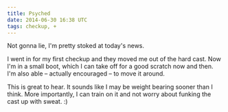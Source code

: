 ```yaml
---
title: Psyched
date: 2014-06-30 16:38 UTC
tags: checkup, +
---
```


Not gonna lie, I'm pretty stoked at today's news.

I went in for my first checkup and they moved me out of the hard cast. Now I'm in a small boot, which I can take off for a good scratch now and then. I'm also able – actually encouraged – to move it around.

This is great to hear. It sounds like I may be weight bearing sooner than I think. More importantly, I can train on it and not worry about funking the cast up with sweat. :)

